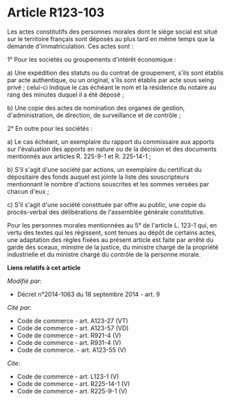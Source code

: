 # Article R123-103

Les actes constitutifs des personnes morales dont le siège social est situé sur le territoire français sont déposés au plus
tard en même temps que la demande d'immatriculation. Ces actes sont : 

1° Pour les sociétés ou groupements d'intérêt économique : 

a) Une expédition des statuts ou du contrat de groupement, s'ils sont établis par acte authentique, ou un original, s'ils
sont établis par acte sous seing privé ; celui-ci indique le cas échéant le nom et la résidence du notaire au rang des
minutes duquel il a été déposé ; 

b) Une copie des actes de nomination des organes de gestion, d'administration, de direction, de surveillance et de
contrôle ; 

2° En outre pour les sociétés : 

a) Le cas échéant, un exemplaire du rapport du commissaire aux apports sur l'évaluation des apports en nature ou de la
décision et des documents mentionnés aux articles R. 225-9-1 et R. 225-14-1 ; 

b) S'il s'agit d'une société par actions, un exemplaire du certificat du dépositaire des fonds auquel est jointe la liste des
souscripteurs mentionnant le nombre d'actions souscrites et les sommes versées par chacun d'eux ; 

c) S'il s'agit d'une société constituée par offre au public, une copie du procès-verbal des délibérations de l'assemblée
générale constitutive. 

Pour les personnes morales mentionnées au 5° de l'article L. 123-1 qui, en vertu des textes qui les régissent, sont tenues au
dépôt de certains actes, une adaptation des règles fixées au présent article est faite par arrêté du garde des sceaux,
ministre de la justice, du ministre chargé de la propriété industrielle et du ministre chargé du contrôle de la personne
morale.

**Liens relatifs à cet article**

_Modifié par_:

  - Décret n°2014-1063 du 18 septembre 2014 - art. 9

_Cité par_:

  - Code de commerce - art. A123-27 (VT)
  - Code de commerce - art. A123-57 (VD)
  - Code de commerce - art. R921-4 (V)
  - Code de commerce - art. R931-4 (V)
  - Code de commerce. - art. A123-55 (V)

_Cite_:

  - Code de commerce - art. L123-1 (V)
  - Code de commerce - art. R225-14-1 (V)
  - Code de commerce - art. R225-9-1 (V)

